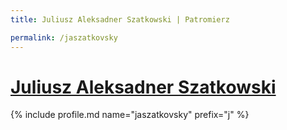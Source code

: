 ```yaml
---
title: Juliusz Aleksadner Szatkowski | Patromierz

permalink: /jaszatkovsky
---
```


# [Juliusz Aleksadner Szatkowski](https://patronite.pl/jaszatkovsky)

{% include profile.md name="jaszatkovsky" prefix="j" %}
